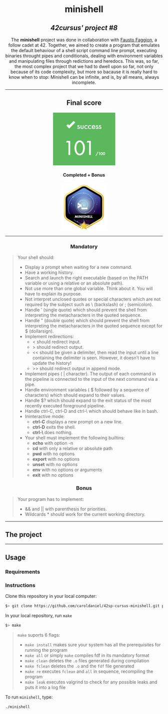 <h1 align=center>
	<b>minishell</b>
</h1>

<h2 align=center>
	 <i>42cursus' project #8</i>
</h2>

<p align=center>
	The <b>minishell</b> project was done in collaboration with <a href="https://github.com/FaustoFaggion">Fausto Faggion</a>, a follow cadet at 42. Together, we aimed to create a program that emulates the default behaviour of a shell script command line prompt, executing binaries throught pipes and conditionals, dealing with environment variables and manipulating files through redictions and heredocs. This was, so far, the most complex project that we had to dwell upon so far, not only because of its code complexity, but more so bacause it is really hard to know when to stop: Minishell can be infinite, and is, by all means, always incomplete.

---
<div align=center>
<h2>
	Final score
</h2>
<img src=https://github.com/caroldaniel/caroldaniel-utils/blob/edfb245d0adad2ee2a22aba2e9318bc8a28ea937/minishell_grade.png alt="cado-car's 42Project Score"/>
<h4>Completed + Bonus</h4>
<img src=https://github.com/caroldaniel/caroldaniel-utils/blob/edfb245d0adad2ee2a22aba2e9318bc8a28ea937/minishellm.png alt="cado-car's 42Project Badge"/>
</div>

---

<h3 align=center>
Mandatory
</h3>

> Your shell should: 
> - Display a prompt when waiting for a new command. 
> - Have a working history. 
> - Search and launch the right executable (based on the PATH variable or using a relative or an absolute path). 
> - Not use more than one global variable. Think about it. You will have to explain its purpose. 
> - Not interpret unclosed quotes or special characters which are not required by the subject such as \ (backslash) or ; (semicolon). 
> - Handle ’ (single quote) which should prevent the shell from interpreting the metacharacters in the quoted sequence. 
> - Handle " (double quote) which should prevent the shell from interpreting the metacharacters in the quoted sequence except for $ (dollarsign).
> - Implement redirections: 
> 	- < should redirect input. 
> 	- \> should redirect output. 
> 	- << should be given a delimiter, then read the input until a line containing the delimiter is seen. However, it doesn’t have to update the history! 
> 	- \>> should redirect output in append mode. 
> - Implement pipes ( | character). The output of each command in the pipeline is connected to the input of the next command via a pipe. 
> - Handle environment variables ( $ followed by a sequence of characters) which should expand to their values. 
> - Handle $? which should expand to the exit status of the most recently executed foreground pipeline. 
> - Handle ctrl-C, ctrl-D and ctrl-\ which should behave like in bash. 
> - Ininteractive mode: 
> 	- <b>ctrl-C</b> displays a new prompt on a new line. 
> 	- <b>ctrl-D</b> exits the shell. 
> 	- <b>ctrl-\ </b>does nothing. 
> - Your shell must implement the following builtins: 
> 	- <b>echo</b> with option -n 
> 	- <b>cd</b> with only a relative or absolute path 
> 	- <b>pwd</b> with no options 
> 	- <b>export</b> with no options 
> 	- <b>unset</b> with no options 
> 	- <b>env</b> with no options or arguments 
> 	- <b>exit</b> with no options

<h3 align=center>
Bonus
</h3>

> Your program has to implement: 
> - && and || with parenthesis for priorities.
> - Wildcards * should work for the current working directory.

---

<h2>
The project
</h2>
 

---
<h2>
Usage
</h2>

### Requirements
 

### Instructions

Clone this repository in your local computer:

```sh
$> git clone https://github.com/caroldaniel/42sp-cursus-minishell.git path/to/minishell
```

In your local repository, run `make`

```sh
$> make 
```

> `make` suports 6 flags:
> - `make install` makes sure your system has all the prerequisites for running the program
> - `make all` or simply `make` compiles fdf in its mandatory format
> - `make clean` deletes the `.o` files generated during compilation
> - `make fclean` deletes the `.o` and the `fdf` file generated
> - `make re` executes `fclean` and `all` in sequence, recompiling the program
> - `make leak` executes valgrind to check for any possible leaks and puts it into a log file

To run `minishell`, type:
```sh
./minishell
```
